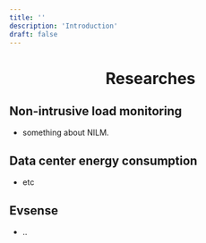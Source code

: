 ```yaml
---
title: ''
description: 'Introduction'
draft: false
---
```


<h1 style="text-align: center;">Researches</h1>

## Non-intrusive load monitoring

- something about NILM.

## Data center energy consumption

- etc

## Evsense

- ..

